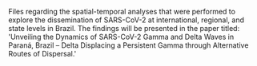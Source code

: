 Files regarding the spatial-temporal analyses that were performed to explore the dissemination of SARS-CoV-2 at international, regional, and state levels in Brazil. The findings will be presented in the paper titled: 'Unveiling the Dynamics of SARS-CoV-2 Gamma and Delta Waves in Paraná, Brazil – Delta Displacing a Persistent Gamma through Alternative Routes of Dispersal.'
